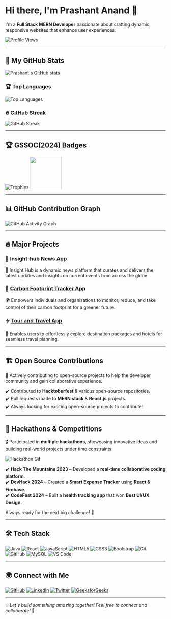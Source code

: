 # Hi there, I'm Prashant Anand 👋

I'm a **Full Stack MERN Developer** passionate about crafting dynamic, responsive websites that enhance user experiences.

![Profile Views](https://komarev.com/ghpvc/?username=PrashantAnand03&label=Profile%20Views&color=0e75b6&style=flat)

---

## 🚀 **My GitHub Stats**
![Prashant's GitHub stats](https://github-readme-stats.vercel.app/api?username=PrashantAnand03&show_icons=true&theme=tokyonight&hide=c,cpp)

### 🏆 **Top Languages**
![Top Languages](https://github-readme-stats.vercel.app/api/top-langs/?username=PrashantAnand03&layout=compact&theme=tokyonight&langs_count=10&hide=c,cpp,python)

### 🔥 **GitHub Streak**
![GitHub Streak](https://github-readme-streak-stats.herokuapp.com/?user=PrashantAnand03&theme=tokyonight&hide_border=false)

---

## 🏆 **GSSOC(2024) Badges**
![Trophies](https://github-profile-trophy.vercel.app/?username=PrashantAnand03&theme=tokyonight&no-https://gssoc.girlscript.tech/badges/1.png?imwidth=96=true&no-frame=true)
  <img src="https://raw.githubusercontent.com/GSSoC24/Postman-Challenge/main/docs/assets/1.png" width="100px" height="100px" />

---

## 📊 **GitHub Contribution Graph**
![GitHub Activity Graph](https://github-readme-activity-graph.vercel.app/graph?username=PrashantAnand03&theme=tokyo-night)

---

## 🔥 **Major Projects**
### 📌 [Insight-hub News App](https://insight-hub-green.vercel.app/)
📰 Insight Hub is a dynamic news platform that curates and delivers the latest updates and insights on current events from across the globe.

### 🌱 [Carbon Footprint Tracker App](https://carbon-footprint-tracker-rho.vercel.app/)
🌍 Empowers individuals and organizations to monitor, reduce, and take control of their carbon footprint for a greener future.

### ✈️ [Tour and Travel App](https://659b0dc3482624d15119b69b--endearing-rugelach-0c6e02.netlify.app/)
🚀 Enables users to effortlessly explore destination packages and hotels for seamless travel planning.

---

## 🏗 **Open Source Contributions**
🎯 Actively contributing to open-source projects to help the developer community and gain collaborative experience.

✔️ Contributed to **Hacktoberfest** & various open-source repositories.  
✔️ Pull requests made to **MERN stack** & **React.js** projects.  
✔️ Always looking for exciting open-source projects to contribute!  

---

## 🎯 **Hackathons & Competitions**
🎖 Participated in **multiple hackathons**, showcasing innovative ideas and building real-world projects under time constraints.

![Hackathon Gif](https://media.giphy.com/media/xT9IgzoKnwFNmISR8I/giphy.gif)

✔️ **Hack The Mountains 2023** – Developed a **real-time collaborative coding platform**.  
✔️ **DevHack 2024** – Created a **Smart Expense Tracker** using **React & Firebase**.  
✔️ **CodeFest 2024** – Built a **health tracking app** that won **Best UI/UX Design**.  

Always ready for the next big challenge! 🚀  

---

## 🛠 **Tech Stack**
![Java](https://img.shields.io/badge/Java-ED8B00?style=for-the-badge&logo=java&logoColor=white)
![React](https://img.shields.io/badge/React-20232A?style=for-the-badge&logo=react&logoColor=61DAFB)
![JavaScript](https://img.shields.io/badge/JavaScript-F7DF1E?style=for-the-badge&logo=javascript&logoColor=black)
![HTML5](https://img.shields.io/badge/HTML5-E34F26?style=for-the-badge&logo=html5&logoColor=white)
![CSS3](https://img.shields.io/badge/CSS3-1572B6?style=for-the-badge&logo=css3&logoColor=white)
![Bootstrap](https://img.shields.io/badge/Bootstrap-563D7C?style=for-the-badge&logo=bootstrap&logoColor=white)
![Git](https://img.shields.io/badge/Git-F05032?style=for-the-badge&logo=git&logoColor=white)
![GitHub](https://img.shields.io/badge/GitHub-181717?style=for-the-badge&logo=github&logoColor=white)
![MySQL](https://img.shields.io/badge/MySQL-4479A1?style=for-the-badge&logo=mysql&logoColor=white)
![VS Code](https://img.shields.io/badge/VS%20Code-007ACC?style=for-the-badge&logo=visual-studio-code&logoColor=white)

---

## 🌍 **Connect with Me**
[![GitHub](https://img.shields.io/badge/GitHub-181717?style=for-the-badge&logo=github)](https://github.com/PrashantAnand03)
[![LinkedIn](https://img.shields.io/badge/LinkedIn-0A66C2?style=for-the-badge&logo=linkedin&logoColor=white)](https://www.linkedin.com/in/prashantanand03/)
[![Twitter](https://img.shields.io/badge/Twitter-1DA1F2?style=for-the-badge&logo=twitter&logoColor=white)](https://twitter.com/PrashanAnand)
[![GeeksforGeeks](https://img.shields.io/badge/GeeksforGeeks-0F9D58?style=for-the-badge&logo=geeksforgeeks&logoColor=white)](https://auth.geeksforgeeks.org/user/prashantanand03)

---

💡 *Let's build something amazing together! Feel free to connect and collaborate!* 🚀
